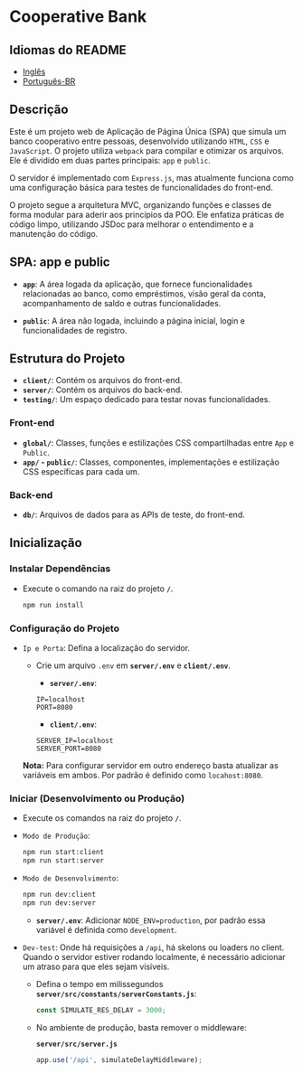 # Cooperative Bank

## Idiomas do README

- [Inglês](README.md)
- [Português-BR](README-pt.md)

## Descrição

Este é um projeto web de Aplicação de Página Única (SPA) que simula um banco cooperativo entre pessoas, desenvolvido utilizando `HTML`, `CSS` e `JavaScript`. O projeto utiliza `webpack` para compilar e otimizar os arquivos. Ele é dividido em duas partes principais: `app` e `public`.

O servidor é implementado com `Express.js`, mas atualmente funciona como uma configuração básica para testes de funcionalidades do front-end.

O projeto segue a arquitetura MVC, organizando funções e classes de forma modular para aderir aos princípios da POO. Ele enfatiza práticas de código limpo, utilizando JSDoc para melhorar o entendimento e a manutenção do código.

## SPA: app e public

- **`app`**: A área logada da aplicação, que fornece funcionalidades relacionadas ao banco, como empréstimos, visão geral da conta, acompanhamento de saldo e outras funcionalidades.

- **`public`**: A área não logada, incluindo a página inicial, login e funcionalidades de registro.

## Estrutura do Projeto

- **`client/`**: Contém os arquivos do front-end.
- **`server/`**: Contém os arquivos do back-end.
- **`testing/`**: Um espaço dedicado para testar novas funcionalidades.

### Front-end

- **`global/`**: Classes, funções e estilizações CSS compartilhadas entre `App` e `Public`.
- **`app/` - `public/`**: Classes, componentes, implementações e estilização CSS específicas para cada um.

### Back-end

- **`db/`**: Arquivos de dados para as APIs de teste, do front-end.

## Inicialização

### Instalar Dependências

- Execute o comando na raiz do projeto **`/`**.
  ```bash
  npm run install
  ```

### Configuração do Projeto

- `Ip e Porta`: Defina a localização do servidor.

  - Crie um arquivo `.env` em **`server/.env`** e **`client/.env`**.

    - **`server/.env`**:

    ```
    IP=localhost
    PORT=8080
    ```

    - **`client/.env`**:

    ```
    SERVER_IP=localhost
    SERVER_PORT=8080
    ```

  **Nota:** Para configurar servidor em outro endereço basta atualizar as variáveis em ambos. Por padrão é definido como `locahost:8080`.

### Iniciar (Desenvolvimento ou Produção)

- Execute os comandos na raiz do projeto **`/`**.

- `Modo de Produção`:

  ```bash
  npm run start:client
  npm run start:server
  ```

- `Modo de Desenvolvimento`:

  ```bash
  npm run dev:client
  npm run dev:server
  ```

  - **`server/.env`**: Adicionar `NODE_ENV=production`, por padrão essa variável é definida como `development`.

- `Dev-test`: Onde há requisições a `/api`, há skelons ou loaders no client. Quando o servidor estiver rodando localmente, é necessário adicionar um atraso para que eles sejam visíveis.

  - Defina o tempo em milissegundos **`server/src/constants/serverConstants.js`**:

    ```js
    const SIMULATE_RES_DELAY = 3000;
    ```

  - No ambiente de produção, basta remover o middleware:
  
    **`server/src/server.js`**
    ```js
    app.use('/api', simulateDelayMiddleware);
    ```
